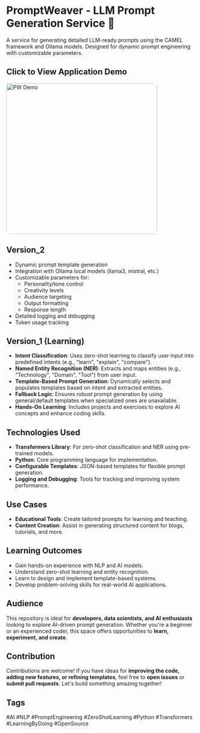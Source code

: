 # PromptWeaver - LLM Prompt Generation Service 🚀   

A service for generating detailed LLM-ready prompts using the CAMEL framework and Ollama models. Designed for dynamic prompt engineering with customizable parameters.

## Click to View Application Demo

<a href="https://drive.google.com/uc?export=download&id=1ssm3lyMhmZZ-VM6xLtpHKCXHUdtpKfLB">
  <img src="https://drive.google.com/uc?export=view&id=1ssm3lyMhmZZ-VM6xLtpHKCXHUdtpKfLB" 
       alt="PW Demo" 
       style="width: 400px; height: auto; border-radius: 8px;">
</a>

## Version_2
- Dynamic prompt template generation
- Integration with Ollama local models (llama3, mistral, etc.)
- Customizable parameters for:
  - Personality/tone control
  - Creativity levels
  - Audience targeting
  - Output formatting
  - Response length
- Detailed logging and debugging
- Token usage tracking

## Version_1 (Learning)

- **Intent Classification**: Uses zero-shot learning to classify user input into predefined intents (e.g., "learn", "explain", "compare").  
- **Named Entity Recognition (NER)**: Extracts and maps entities (e.g., "Technology", "Domain", "Tool") from user input.  
- **Template-Based Prompt Generation**: Dynamically selects and populates templates based on intent and extracted entities.  
- **Fallback Logic**: Ensures robust prompt generation by using general/default templates when specialized ones are unavailable.  
- **Hands-On Learning**: Includes projects and exercises to explore AI concepts and enhance coding skills.  

## Technologies Used  

- **Transformers Library**: For zero-shot classification and NER using pre-trained models.  
- **Python**: Core programming language for implementation.  
- **Configurable Templates**: JSON-based templates for flexible prompt generation.  
- **Logging and Debugging**: Tools for tracking and improving system performance.  

## Use Cases  
  
- **Educational Tools**: Create tailored prompts for learning and teaching.  
- **Content Creation**: Assist in generating structured content for blogs, tutorials, and more.  

## Learning Outcomes  

- Gain hands-on experience with NLP and AI models.  
- Understand zero-shot learning and entity recognition.  
- Learn to design and implement template-based systems.  
- Develop problem-solving skills for real-world AI applications.  

## Audience  

This repository is ideal for **developers, data scientists, and AI enthusiasts** looking to explore AI-driven prompt generation. Whether you're a beginner or an experienced coder, this space offers opportunities to **learn, experiment, and create**.  

## Contribution  

Contributions are welcome! If you have ideas for **improving the code, adding new features, or refining templates**, feel free to **open issues** or **submit pull requests**. Let's build something amazing together!  

## Tags  

#AI #NLP #PromptEngineering #ZeroShotLearning #Python #Transformers #LearningByDoing #OpenSource  
